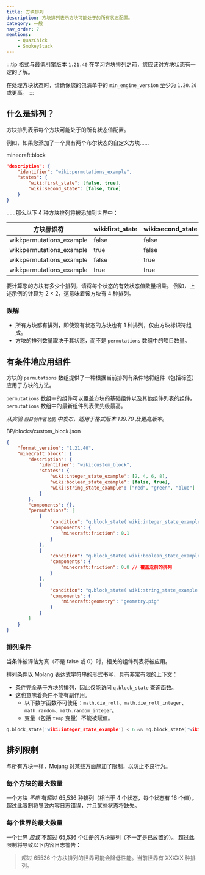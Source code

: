 ```yaml
---
title: 方块排列
description: 方块排列表示方块可能处于的所有状态配置。
category: 一般
nav_order: 7
mentions:
    - QuazChick
    - SmokeyStack
---
```


:::tip 格式与最低引擎版本 `1.21.40`
在学习方块排列之前，您应该对[方块状态](../blocks/block-states.md)有一定的了解。

在处理方块状态时，请确保您的包清单中的 `min_engine_version` 至少为 `1.20.20` 或更高。
:::

## 什么是排列？

方块排列表示每个方块可能处于的所有状态值配置。

例如，如果您添加了一个具有两个布尔状态的自定义方块……

<CodeHeader>minecraft:block</CodeHeader>

```json
"description": {
    "identifier": "wiki:permutations_example",
    "states": {
        "wiki:first_state": [false, true],
        "wiki:second_state": [false, true]
    }
}
```

……那么以下 4 种方块排列将被添加到世界中：

| 方块标识符                  | wiki:first_state | wiki:second_state |
| ------------------------- | ---------------- | ----------------- |
| wiki:permutations_example | false            | false             |
| wiki:permutations_example | true             | false             |
| wiki:permutations_example | false            | true              |
| wiki:permutations_example | true             | true              |

要计算您的方块有多少个排列，请将每个状态的有效状态值数量相乘。
例如，上述示例的计算为 2 &times; 2，这意味着该方块有 4 种排列。

### 误解

-   所有方块都有排列，即使没有状态的方块也有 1 种排列，仅由方块标识符组成。
-   方块的排列数量取决于其状态，而不是 `permutations` 数组中的项目数量。

## 有条件地应用组件

方块的 `permutations` 数组提供了一种根据当前排列有条件地将组件（包括标签）应用于方块的方法。

`permutations` 数组中的组件可以覆盖方块的基础组件以及其他组件列表的组件。`permutations` 数组中的最新组件列表优先级最高。

_从实验 `假日创作者功能` 中发布，适用于格式版本 1.19.70 及更高版本。_

<CodeHeader>BP/blocks/custom_block.json</CodeHeader>

```json
{
    "format_version": "1.21.40",
    "minecraft:block": {
        "description": {
            "identifier": "wiki:custom_block",
            "states": {
                "wiki:integer_state_example": [2, 4, 6, 8],
                "wiki:boolean_state_example": [false, true],
                "wiki:string_state_example": ["red", "green", "blue"]
            }
        },
        "components": {},
        "permutations": [
            {
                "condition": "q.block_state('wiki:integer_state_example') == 2",
                "components": {
                    "minecraft:friction": 0.1
                }
            },
            {
                "condition": "q.block_state('wiki:boolean_state_example')",
                "components": {
                    "minecraft:friction": 0.8 // 覆盖之前的排列
                }
            },
            {
                "condition": "q.block_state('wiki:string_state_example') == 'red' && !q.block_state('wiki:boolean_state_example')",
                "components": {
                    "minecraft:geometry": "geometry.pig"
                }
            }
        ]
    }
}
```

### 排列条件

当条件被评估为真（不是 false 或 0）时，相关的组件列表将被应用。

排列条件以 Molang 表达式字符串的形式书写，具有非常有限的上下文：

-   条件完全基于方块的排列，因此仅能访问 `q.block_state` 查询函数。
-   这也意味着条件不能有副作用。
    -   以下数学函数不可使用：`math.die_roll`、`math.die_roll_integer`、`math.random`、`math.random_integer`。
    -   变量（包括 `temp` 变量）不能被赋值。

```c
q.block_state('wiki:integer_state_example') < 6 && !q.block_state('wiki:boolean_state_example')
```

## 排列限制

与所有方块一样，Mojang 对某些方面施加了限制，以防止不良行为。

### 每个方块的最大数量

一个方块 _不能_ 有超过 65,536 种排列（相当于 4 个状态，每个状态有 16 个值）。
超过此限制将导致内容日志错误，并且某些状态将缺失。

### 每个世界的最大数量

一个世界 _应该_ 不超过 65,536 个注册的方块排列（不一定是已放置的）。
超过此限制将导致以下内容日志警告：

> 超过 65536 个方块排列的世界可能会降低性能。当前世界有 XXXXX 种排列。